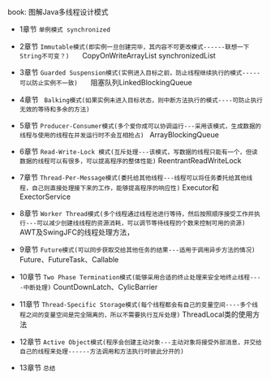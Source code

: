 book: 图解Java多线程设计模式


- 1章节
	`单例模式
	synchronized`
- 2章节
	`Immutable模式(即实例一旦创建完毕，其内容不可更改模式------联想一下String不可变？)	`
	CopyOnWriteArrayList
	synchronizedList
- 3章节
	`Guarded Suspension模式(实例进入目标之前，防止线程继续执行的模式-----可以防止实例不一致)	`
	阻塞队列LinkedBlockingQueue
- 4章节
 ` Balking模式(如果实例未进入目标状态，则中断方法执行的模式----可防止执行无效的等待和多余的方法)`
- 5章节
	`Producer-Consumer模式(多个爱你成可以协调运行---采用该模式，生成数据的线程与使用的线程在并发运行时不会互相抢占)	`
	ArrayBlockingQueue
- 6章节
	`Read-Write-Lock 模式(互斥处理---该模式，写数据的线程只能有一个，但读数据的线程可以有很多，可以提高程序的整体性能)`
	ReentrantReadWriteLock
- 7章节
  `Thread-Per-Message模式(委托给其他线程---线程可以将任务委托给其他线程，自己则直接处理接下来的工作，能够提高程序的响应性)`
	Executor和ExectorService

- 8章节
	`Worker Thread模式(多个线程通过线程池进行等待，然后按照顺序接受工作并执行---可以减少创建线线程的资源消耗，可以调节等待线程的个数来控制可用的资源)`
	AWT及SwingJFC的线程处理方法，
- 9章节
	`Future模式(可以同步获取交给其他任务的结果---适用于调用异步方法的情况)`
	Future、FutureTask、Callable
- 10章节
	`Two Phase Termination模式(能够采用合适的终止处理来安全地终止线程----中断处理)`
	CountDownLatch、CylicBarrier
- 11章节
	`Thread-Specific Storage模式(每个线程都会有自己的变量空间----多个线程之间的变量空间是完全隔离的，所以不需要执行互斥处理)`
	ThreadLocal类的使用方法

- 12章节
	`Active Object模式(程序会创建主动对象---主动对象将接受外部消息，并交给自己的线程来处理------方法调用和方法执行时彼此分开的)`
- 13章节
	`总结`
